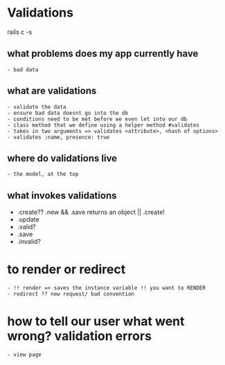 # Validations 

rails c -s

## what problems does my app currently have

    - bad data 

## what are validations

    - validate the data 
    - ensure bad data doesnt go into the db 
    - conditions need to be met before we even let into our db 
    - class method that we define using a helper method #validates
    - takes in two arguments => validates <attribute>, <hash of options>
    - validates :name, presence: true 

## where do validations live

    - the model, at the top

## what invokes validations

- .create?? .new && .save returns an object || .create! 
- .update
- .valid?
- .save
- .invalid?

# to render or redirect

    - !! render => saves the instance variable !! you want to RENDER
    - redirect ?? new request/ bad convention


# how to tell our user what went wrong? validation errors

    - view page